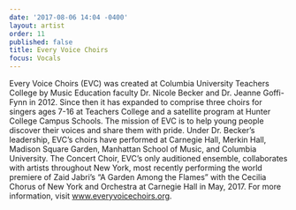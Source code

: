 ```yaml
---
date: '2017-08-06 14:04 -0400'
layout: artist
order: 11
published: false
title: Every Voice Choirs
focus: Vocals
---
```

Every Voice Choirs (EVC) was created at Columbia University Teachers College by Music Education faculty Dr. Nicole Becker and Dr. Jeanne Goffi-Fynn in 2012. Since then it has expanded to comprise three choirs for singers ages 7-16 at Teachers College and a satellite program at Hunter College Campus Schools. The mission of EVC is to help young people discover their voices and share them with pride. Under Dr. Becker’s leadership, EVC’s choirs have performed at Carnegie Hall, Merkin Hall, Madison Square Garden, Manhattan School of Music, and Columbia University. The Concert Choir, EVC’s only auditioned ensemble, collaborates with artists throughout New York, most recently performing the world premiere of Zaid Jabri’s “A Garden Among the Flames” with the Cecilia Chorus of New York and Orchestra at Carnegie Hall in May, 2017. For more information, visit www.everyvoicechoirs.org.
